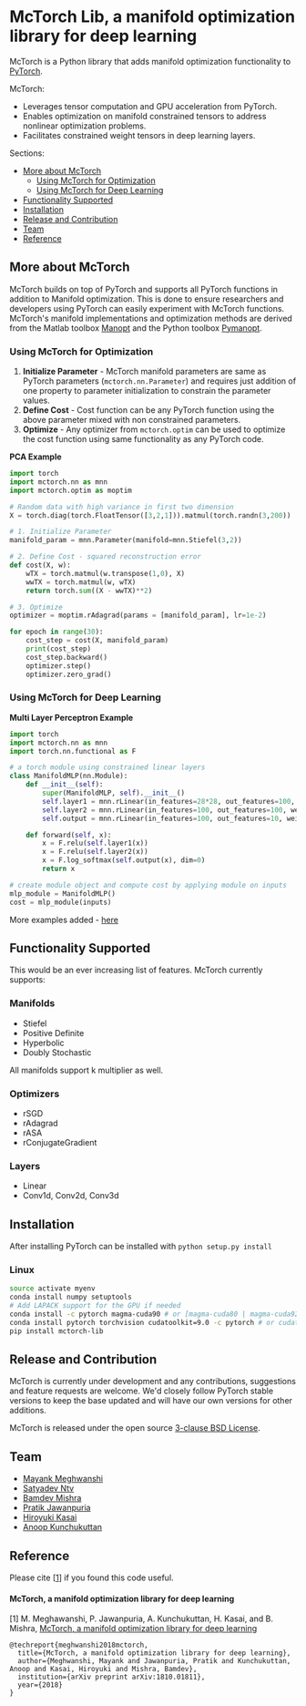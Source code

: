 # McTorch Lib, a manifold optimization library for deep learning 

McTorch is a Python library that adds manifold optimization functionality to [PyTorch](https://github.com/pytorch/pytorch).  

McTorch:
 - Leverages tensor computation and GPU acceleration from PyTorch.
 - Enables optimization on manifold constrained tensors to address nonlinear optimization problems.
 - Facilitates constrained weight tensors in deep learning layers.

Sections:
- [More about McTorch](#more-about-mctorch)
  - [Using McTorch for Optimization](#using-mctorch-for-optimization)
  - [Using McTorch for Deep Learning](#using-mctorch-for-deep-learning)
- [Functionality Supported](#functionality-supported)
- [Installation](#installation)
- [Release and Contribution](#release-and-contribution)
- [Team](#team)
- [Reference](#reference)

## More about McTorch
McTorch builds on top of PyTorch and supports all PyTorch functions in addition to Manifold optimization. This is done to ensure researchers and developers using PyTorch can easily experiment with McTorch functions. McTorch's manifold implementations and optimization methods are derived from the Matlab toolbox [Manopt](http://manopt.org/) and the Python toolbox [Pymanopt](https://pymanopt.github.io/).

### Using McTorch for Optimization

1. **Initialize Parameter** - McTorch manifold parameters are same as PyTorch parameters (`mctorch.nn.Parameter`) and requires just addition of one property to parameter initialization to constrain the parameter values. 
2. **Define Cost** - Cost function can be any PyTorch function using the above parameter mixed with non constrained parameters.
3. **Optimize** - Any optimizer from `mctorch.optim` can be used to optimize the cost function using same functionality as any PyTorch code.

**PCA Example**
```python
import torch
import mctorch.nn as mnn
import mctorch.optim as moptim

# Random data with high variance in first two dimension
X = torch.diag(torch.FloatTensor([3,2,1])).matmul(torch.randn(3,200))

# 1. Initialize Parameter
manifold_param = mnn.Parameter(manifold=mnn.Stiefel(3,2))

# 2. Define Cost - squared reconstruction error
def cost(X, w):
    wTX = torch.matmul(w.transpose(1,0), X)
    wwTX = torch.matmul(w, wTX)
    return torch.sum((X - wwTX)**2)

# 3. Optimize
optimizer = moptim.rAdagrad(params = [manifold_param], lr=1e-2)

for epoch in range(30):
    cost_step = cost(X, manifold_param)
    print(cost_step)
    cost_step.backward()
    optimizer.step()
    optimizer.zero_grad()
```

### Using McTorch for Deep Learning
**Multi Layer Perceptron Example**
```python
import torch
import mctorch.nn as mnn
import torch.nn.functional as F

# a torch module using constrained linear layers
class ManifoldMLP(nn.Module):
    def __init__(self):
        super(ManifoldMLP, self).__init__()
        self.layer1 = mnn.rLinear(in_features=28*28, out_features=100, weight_manifold=mnn.Stiefel)
        self.layer2 = mnn.rLinear(in_features=100, out_features=100, weight_manifold=mnn.PositiveDefinite)
        self.output = mnn.rLinear(in_features=100, out_features=10, weight_manifold=mnn.Stiefel)

    def forward(self, x):
        x = F.relu(self.layer1(x))
        x = F.relu(self.layer2(x))
        x = F.log_softmax(self.output(x), dim=0)
        return x

# create module object and compute cost by applying module on inputs
mlp_module = ManifoldMLP()
cost = mlp_module(inputs)

```

More examples added - [here](examples)

## Functionality Supported
This would be an ever increasing list of features. McTorch currently supports:

### Manifolds
- Stiefel
- Positive Definite
- Hyperbolic
- Doubly Stochastic

All manifolds support k multiplier as well.

### Optimizers
- rSGD
- rAdagrad
- rASA
- rConjugateGradient

### Layers
- Linear
- Conv1d, Conv2d, Conv3d


## Installation
After installing PyTorch can be installed with `python setup.py install`

### Linux
```bash
source activate myenv
conda install numpy setuptools
# Add LAPACK support for the GPU if needed
conda install -c pytorch magma-cuda90 # or [magma-cuda80 | magma-cuda92 | magma-cuda100 ] depending on your cuda version
conda install pytorch torchvision cudatoolkit=9.0 -c pytorch # or cudatoolkit=10.0 | cudatoolkit=10.1 | .. depending on your cuda version
pip install mctorch-lib
```

## Release and Contribution
McTorch is currently under development and any contributions, suggestions and feature requests are welcome. We'd closely follow PyTorch stable versions to keep the base updated and will have our own versions for other additions.

McTorch is released under the open source [3-clause BSD License](LICENSE).

## Team 
- [Mayank Meghwanshi](https://github.com/mayank127/)
- [Satyadev Ntv](https://github.com/satyadevntv/)
- [Bamdev Mishra](https://github.com/bamdevm)
- [Pratik Jawanpuria](https://pratikjawanpuria.com)
- [Hiroyuki Kasai](https://github.com/hiroyuki-kasai)
- [Anoop Kunchukuttan](https://github.com/anoopkunchukuttan)

## Reference
Please cite [[1](https://arxiv.org/abs/1810.01811)] if you found this code useful.
#### McTorch, a manifold optimization library for deep learning
[1] M. Meghawanshi, P. Jawanpuria, A. Kunchukuttan, H. Kasai, and B. Mishra, [McTorch, a manifold optimization library for deep learning](https://arxiv.org/abs/1810.01811)

```
@techreport{meghwanshi2018mctorch,
  title={McTorch, a manifold optimization library for deep learning},
  author={Meghwanshi, Mayank and Jawanpuria, Pratik and Kunchukuttan, Anoop and Kasai, Hiroyuki and Mishra, Bamdev},
  institution={arXiv preprint arXiv:1810.01811},
  year={2018}
}
```
